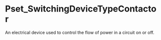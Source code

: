 # Pset_SwitchingDeviceTypeContactor

An electrical device used to control the flow of power in a circuit on or off.<!-- end of definition -->
